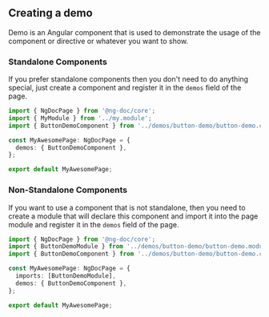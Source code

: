 ## Creating a demo

Demo is an Angular component that is used to demonstrate the usage of the
component or directive or whatever you want to show.

### Standalone Components

If you prefer standalone components then you don't need to do anything special,
just create a component and register it in the `demos` field of the page.

```typescript name="ng-doc.page.ts"
import { NgDocPage } from '@ng-doc/core';
import { MyModule } from '../my.module';
import { ButtonDemoComponent } from '../demos/button-demo/button-demo.component';

const MyAwesomePage: NgDocPage = {
  demos: { ButtonDemoComponent },
};

export default MyAwesomePage;
```

### Non-Standalone Components

If you want to use a component that is not standalone, then you need to create
a module that will declare this component and import it into the page module
and register it in the `demos` field of the page.

```typescript name="ng-doc.page.ts" {6}
import { NgDocPage } from '@ng-doc/core';
import { ButtonDemoModule } from '../demos/button-demo/button-demo.module';
import { ButtonDemoComponent } from '../demos/button-demo/button-demo.component';

const MyAwesomePage: NgDocPage = {
  imports: [ButtonDemoModule],
  demos: { ButtonDemoComponent },
};

export default MyAwesomePage;
```
